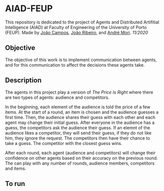 # AIAD-FEUP

This repository is dedicated to the project of Agents and Distributed Artifitial Intelligence (AIAD) at Faculty of Engineering of the University of Porto (FEUP).
Made by [João Campos](https://github.com/Pastilhas), [João Ribeiro](), and [André Mori](). *11/2020*

## Objective
The objective of this work is to implement communication between agents, and for this communication to affect the decisions these agents take.

## Description
The agents in this project play a version of *The Price Is Right* where there are two types of agents: audience and competitors.

In the beginning, each element of the audience is told the price of a few items. At the start of a round, an item is chosen and the audience guesses a first time.
Then, the audience shares their guess with each other and each agent may change their initial guess. After everyone in the audience has a guess, 
the competitors ask the audience their guess. If an elemnt of the audience likes a competitor, they will send their guess, if they do not like him, they ignore the request.
The competitors then have their chance to take a guess. The competitor with the closest guess wins.

After each round, each agent (audience and competitors) will change their confidence on other agents based on their accuracy on the previous round.
The can play with any number of rounds, audience members, competitors and items.

## To run

